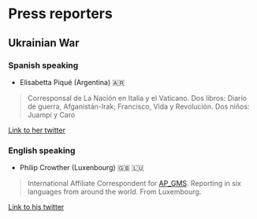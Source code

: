 # Press reporters

## Ukrainian War

### Spanish speaking

- Elisabetta Piqué (Argentina) :argentina:

> Corresponsal de La Nación en Italia y el Vaticano. Dos libros: Diario de guerra, Afganistán-Irak; Francisco, Vida y Revolución. Dos niños: Juampi y Caro

[Link to her twitter](https://nitter.domain.glass/bettapique/media)

### English speaking

- Philip Crowther (Luxenbourg) :gb: :luxembourg:

> International Affiliate Correspondent for [AP_GMS](https://nitter.domain.glass/AP_GMS/media). Reporting in six languages from around the world. From Luxembourg. 

[Link to his twitter](https://nitter.domain.glass/PhilipinDC/media)